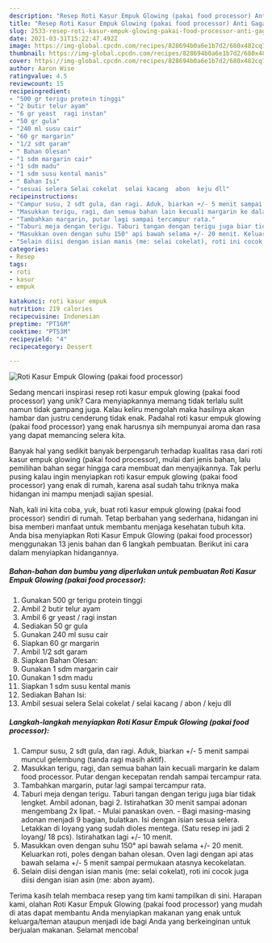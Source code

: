 ```yaml
---
description: "Resep Roti Kasur Empuk Glowing (pakai food processor) Anti Gagal"
title: "Resep Roti Kasur Empuk Glowing (pakai food processor) Anti Gagal"
slug: 2533-resep-roti-kasur-empuk-glowing-pakai-food-processor-anti-gagal
date: 2021-03-31T15:22:47.492Z
image: https://img-global.cpcdn.com/recipes/828694b0a6e1b7d2/680x482cq70/roti-kasur-empuk-glowing-pakai-food-processor-foto-resep-utama.jpg
thumbnail: https://img-global.cpcdn.com/recipes/828694b0a6e1b7d2/680x482cq70/roti-kasur-empuk-glowing-pakai-food-processor-foto-resep-utama.jpg
cover: https://img-global.cpcdn.com/recipes/828694b0a6e1b7d2/680x482cq70/roti-kasur-empuk-glowing-pakai-food-processor-foto-resep-utama.jpg
author: Aaron Wise
ratingvalue: 4.5
reviewcount: 15
recipeingredient:
- "500 gr terigu protein tinggi"
- "2 butir telur ayam"
- "6 gr yeast  ragi instan"
- "50 gr gula"
- "240 ml susu cair"
- "60 gr margarin"
- "1/2 sdt garam"
- " Bahan Olesan"
- "1 sdm margarin cair"
- "1 sdm madu"
- "1 sdm susu kental manis"
- " Bahan Isi"
- "sesuai selera Selai cokelat  selai kacang  abon  keju dll"
recipeinstructions:
- "Campur susu, 2 sdt gula, dan ragi. Aduk, biarkan +/- 5 menit sampai muncul gelembung (tanda ragi masih aktif)."
- "Masukkan terigu, ragi, dan semua bahan lain kecuali margarin ke dalam food processor. Putar dengan kecepatan rendah sampai tercampur rata."
- "Tambahkan margarin, putar lagi sampai tercampur rata."
- "Taburi meja dengan terigu. Taburi tangan dengan terigu juga biar tidak lengket. Ambil adonan, bagi 2. Istirahatkan 30 menit sampai adonan mengembang 2x lipat. Mulai panaskan oven. Bagi masing-masing adonan menjadi 9 bagian, bulatkan. Isi dengan isian sesua selera. Letakkan di loyang yang sudah dioles mentega. (Satu resep ini jadi 2 loyang/ 18 pcs). Istirahatkan lagi +/- 10 menit."
- "Masukkan oven dengan suhu 150° api bawah selama +/- 20 menit. Keluarkan roti, poles dengan bahan olesan. Oven lagi dengan api atas bawah selama +/- 5 menit sampai permukaan atasnya kecokelatan."
- "Selain diisi dengan isian manis (me: selai cokelat), roti ini cocok juga diisi dengan isian asin (me: abon ayam)."
categories:
- Resep
tags:
- roti
- kasur
- empuk

katakunci: roti kasur empuk 
nutrition: 219 calories
recipecuisine: Indonesian
preptime: "PT16M"
cooktime: "PT53M"
recipeyield: "4"
recipecategory: Dessert

---
```



![Roti Kasur Empuk Glowing (pakai food processor)](https://img-global.cpcdn.com/recipes/828694b0a6e1b7d2/680x482cq70/roti-kasur-empuk-glowing-pakai-food-processor-foto-resep-utama.jpg)

Sedang mencari inspirasi resep roti kasur empuk glowing (pakai food processor) yang unik? Cara menyiapkannya memang tidak terlalu sulit namun tidak gampang juga. Kalau keliru mengolah maka hasilnya akan hambar dan justru cenderung tidak enak. Padahal roti kasur empuk glowing (pakai food processor) yang enak harusnya sih mempunyai aroma dan rasa yang dapat memancing selera kita.



Banyak hal yang sedikit banyak berpengaruh terhadap kualitas rasa dari roti kasur empuk glowing (pakai food processor), mulai dari jenis bahan, lalu pemilihan bahan segar hingga cara membuat dan menyajikannya. Tak perlu pusing kalau ingin menyiapkan roti kasur empuk glowing (pakai food processor) yang enak di rumah, karena asal sudah tahu triknya maka hidangan ini mampu menjadi sajian spesial.


Nah, kali ini kita coba, yuk, buat roti kasur empuk glowing (pakai food processor) sendiri di rumah. Tetap berbahan yang sederhana, hidangan ini bisa memberi manfaat untuk membantu menjaga kesehatan tubuh kita. Anda bisa menyiapkan Roti Kasur Empuk Glowing (pakai food processor) menggunakan 13 jenis bahan dan 6 langkah pembuatan. Berikut ini cara dalam menyiapkan hidangannya.

<!--inarticleads1-->

##### Bahan-bahan dan bumbu yang diperlukan untuk pembuatan Roti Kasur Empuk Glowing (pakai food processor):

1. Gunakan 500 gr terigu protein tinggi
1. Ambil 2 butir telur ayam
1. Ambil 6 gr yeast / ragi instan
1. Sediakan 50 gr gula
1. Gunakan 240 ml susu cair
1. Siapkan 60 gr margarin
1. Ambil 1/2 sdt garam
1. Siapkan  Bahan Olesan:
1. Gunakan 1 sdm margarin cair
1. Gunakan 1 sdm madu
1. Siapkan 1 sdm susu kental manis
1. Sediakan  Bahan Isi:
1. Ambil sesuai selera Selai cokelat / selai kacang / abon / keju dll




<!--inarticleads2-->

##### Langkah-langkah menyiapkan Roti Kasur Empuk Glowing (pakai food processor):

1. Campur susu, 2 sdt gula, dan ragi. Aduk, biarkan +/- 5 menit sampai muncul gelembung (tanda ragi masih aktif).
1. Masukkan terigu, ragi, dan semua bahan lain kecuali margarin ke dalam food processor. Putar dengan kecepatan rendah sampai tercampur rata.
1. Tambahkan margarin, putar lagi sampai tercampur rata.
1. Taburi meja dengan terigu. Taburi tangan dengan terigu juga biar tidak lengket. Ambil adonan, bagi 2. Istirahatkan 30 menit sampai adonan mengembang 2x lipat. - Mulai panaskan oven. - Bagi masing-masing adonan menjadi 9 bagian, bulatkan. Isi dengan isian sesua selera. Letakkan di loyang yang sudah dioles mentega. (Satu resep ini jadi 2 loyang/ 18 pcs). Istirahatkan lagi +/- 10 menit.
1. Masukkan oven dengan suhu 150° api bawah selama +/- 20 menit. Keluarkan roti, poles dengan bahan olesan. Oven lagi dengan api atas bawah selama +/- 5 menit sampai permukaan atasnya kecokelatan.
1. Selain diisi dengan isian manis (me: selai cokelat), roti ini cocok juga diisi dengan isian asin (me: abon ayam).




Terima kasih telah membaca resep yang tim kami tampilkan di sini. Harapan kami, olahan Roti Kasur Empuk Glowing (pakai food processor) yang mudah di atas dapat membantu Anda menyiapkan makanan yang enak untuk keluarga/teman ataupun menjadi ide bagi Anda yang berkeinginan untuk berjualan makanan. Selamat mencoba!
